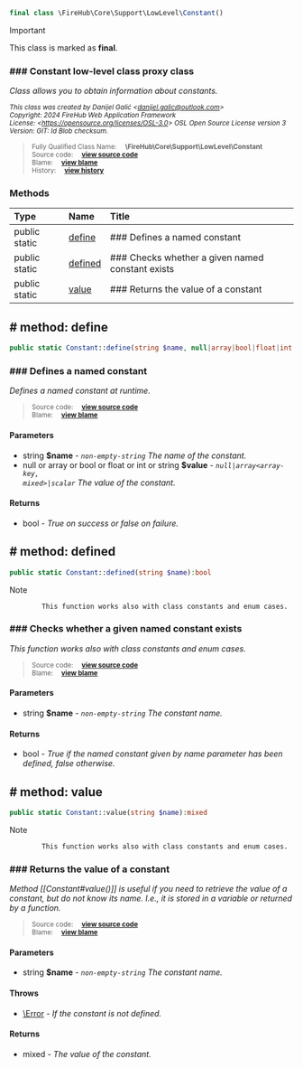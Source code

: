 ```php
final class \FireHub\Core\Support\LowLevel\Constant()
```





> [!IMPORTANT]
This class is marked as **final**.







### ### Constant low-level class proxy class

_Class allows you to obtain information about constants._

<sub>_This class was created by Danijel Galić &lt;danijel.galic@outlook.com&gt;_</sub><br/><sub>_Copyright: 2024 FireHub Web Application Framework_</sub><br/><sub>_License: &lt;https://opensource.org/licenses/OSL-3.0&gt; OSL Open Source License version 3_</sub><br/><sub>_Version: GIT: $Id$ Blob checksum._</sub>

><sub>Fully Qualified Class Name:  **\FireHub\Core\Support\LowLevel\Constant**</sub><br/>
    <sub>Source code:  **[view source code](https://github.com/The-FireHub-Project/Core/blob/develop-pre-alpha-m1/src/support/lowlevel/firehub.Constant.php#L29)**</sub><br/>
        <sub>Blame:  **[view blame](https://github.com/The-FireHub-Project/Core/blame/develop-pre-alpha-m1/src/support/lowlevel/firehub.Constant.php)**</sub><br/>
        <sub>History:  **[view history](https://github.com/The-FireHub-Project/Core/commits/develop-pre-alpha-m1/src/support/lowlevel/firehub.Constant.php)**</sub>


### Methods
| Type | Name | Title |
|:-----|:-----|:------|
|public static |<a href="#define()">define</a>|### Defines a named constant|
|public static |<a href="#defined()">defined</a>|### Checks whether a given named constant exists|
|public static |<a href="#value()">value</a>|### Returns the value of a constant|

<h2><a name="define()"># method: define</a></h2>

```php
public static Constant::define(string $name, null|array|bool|float|int|string $value):bool
```













### ### Defines a named constant

_Defines a named constant at runtime._

><sub>Source code:  **[view source code](https://github.com/The-FireHub-Project/Core/blob/develop-pre-alpha-m1/src/support/lowlevel/firehub.Constant.php#L50)**</sub><br/>
        <sub>Blame:  **[view blame](https://github.com/The-FireHub-Project/Core/blame/develop-pre-alpha-m1/src/support/lowlevel/firehub.Constant.php#L50)**</sub>
#### Parameters

* string **$name** - _<code>non-empty-string</code>
The name of the constant._
* null or array or bool or float or int or string **$value** - _<code>null|array<array-key, mixed>|scalar</code>
The value of the constant._
#### Returns

* bool - _True on success or false on failure._
<h2><a name="defined()"># method: defined</a></h2>

```php
public static Constant::defined(string $name):bool
```











> [!NOTE]
            This function works also with class constants and enum cases.

### ### Checks whether a given named constant exists

_This function works also with class constants and enum cases._

><sub>Source code:  **[view source code](https://github.com/The-FireHub-Project/Core/blob/develop-pre-alpha-m1/src/support/lowlevel/firehub.Constant.php#L72)**</sub><br/>
        <sub>Blame:  **[view blame](https://github.com/The-FireHub-Project/Core/blame/develop-pre-alpha-m1/src/support/lowlevel/firehub.Constant.php#L72)**</sub>
#### Parameters

* string **$name** - _<code>non-empty-string</code>
The constant name._
#### Returns

* bool - _True if the named constant given by name parameter has been defined, false otherwise._
<h2><a name="value()"># method: value</a></h2>

```php
public static Constant::value(string $name):mixed
```











> [!NOTE]
            This function works also with class constants and enum cases.

### ### Returns the value of a constant

_Method [[Constant#value()]] is useful if you need to retrieve the value of a constant, but do not know its name.
I.e., it is stored in a variable or returned by a function._

><sub>Source code:  **[view source code](https://github.com/The-FireHub-Project/Core/blob/develop-pre-alpha-m1/src/support/lowlevel/firehub.Constant.php#L97)**</sub><br/>
        <sub>Blame:  **[view blame](https://github.com/The-FireHub-Project/Core/blame/develop-pre-alpha-m1/src/support/lowlevel/firehub.Constant.php#L97)**</sub>
#### Parameters

* string **$name** - _<code>non-empty-string</code>
The constant name._
#### Throws

* [\Error](./Wiki-Error) - _If the constant is not defined._
#### Returns

* mixed - _The value of the constant._
